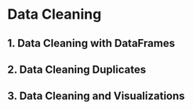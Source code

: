 # Data Cleaning

## 1. Data Cleaning with DataFrames
## 2. Data Cleaning Duplicates
## 3. Data Cleaning and Visualizations
